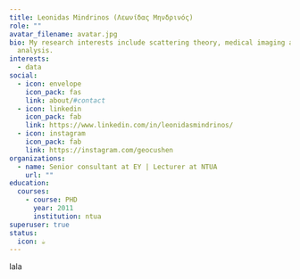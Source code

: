 ```yaml
---
title: Leonidas Mindrinos (Λεωνίδας Μηνδρινός)
role: ""
avatar_filename: avatar.jpg
bio: My research interests include scattering theory, medical imaging and data
  analysis.
interests:
  - data
social:
  - icon: envelope
    icon_pack: fas
    link: about/#contact
  - icon: linkedin
    icon_pack: fab
    link: https://www.linkedin.com/in/leonidasmindrinos/
  - icon: instagram
    icon_pack: fab
    link: https://instagram.com/geocushen
organizations:
  - name: Senior consultant at EY | Lecturer at NTUA
    url: ""
education:
  courses:
    - course: PHD
      year: 2011
      institution: ntua
superuser: true
status:
  icon: ☕️
---
```

lala
